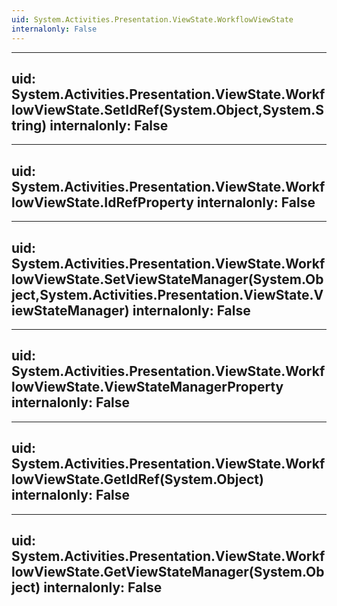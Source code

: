```yaml
---
uid: System.Activities.Presentation.ViewState.WorkflowViewState
internalonly: False
---
```


---
uid: System.Activities.Presentation.ViewState.WorkflowViewState.SetIdRef(System.Object,System.String)
internalonly: False
---

---
uid: System.Activities.Presentation.ViewState.WorkflowViewState.IdRefProperty
internalonly: False
---

---
uid: System.Activities.Presentation.ViewState.WorkflowViewState.SetViewStateManager(System.Object,System.Activities.Presentation.ViewState.ViewStateManager)
internalonly: False
---

---
uid: System.Activities.Presentation.ViewState.WorkflowViewState.ViewStateManagerProperty
internalonly: False
---

---
uid: System.Activities.Presentation.ViewState.WorkflowViewState.GetIdRef(System.Object)
internalonly: False
---

---
uid: System.Activities.Presentation.ViewState.WorkflowViewState.GetViewStateManager(System.Object)
internalonly: False
---
